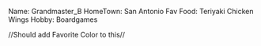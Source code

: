 Name: Grandmaster_B
HomeTown: San Antonio
Fav Food: Teriyaki Chicken Wings
Hobby: Boardgames

//Should add Favorite Color to this//
